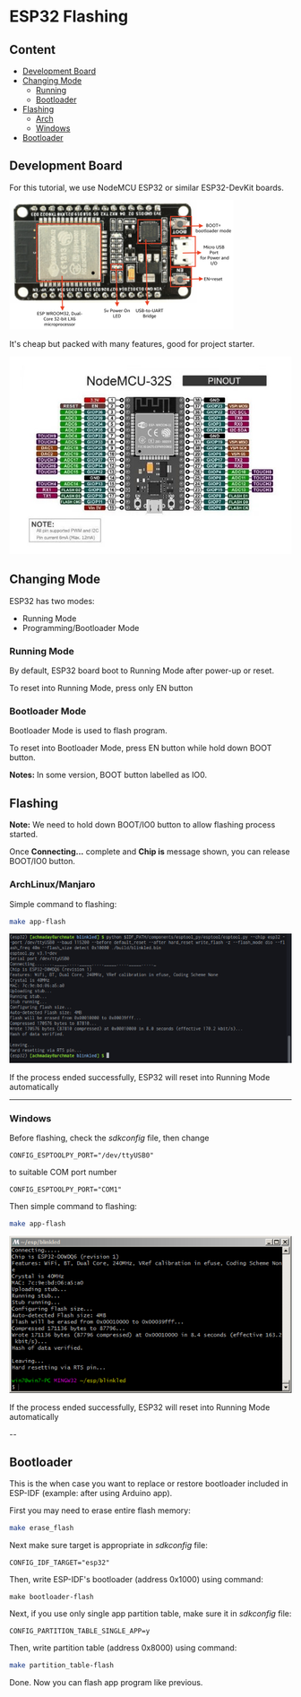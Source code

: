 # ESP32 Flashing

## Content
- [Development Board](https://github.com/mekatronik-achmadi/md_tutorial/blob/master/electronic/tutorials/esp32_flashing.md#development-board)
- [Changing Mode](https://github.com/mekatronik-achmadi/md_tutorial/blob/master/electronic/tutorials/esp32_flashing.md#changing-mode)
	+ [Running](https://github.com/mekatronik-achmadi/md_tutorial/blob/master/electronic/tutorials/esp32_flashing.md#running-mode)
	+ [Bootloader](https://github.com/mekatronik-achmadi/md_tutorial/blob/master/electronic/tutorials/esp32_flashing.md#bootloader-mode)
- [Flashing](https://github.com/mekatronik-achmadi/md_tutorial/blob/master/electronic/tutorials/esp32_flashing.md#flashing)
	+ [Arch](https://github.com/mekatronik-achmadi/md_tutorial/blob/master/electronic/tutorials/esp32_flashing.md#archlinuxmanjaro)
	+ [Windows](https://github.com/mekatronik-achmadi/md_tutorial/blob/master/electronic/tutorials/esp32_flashing.md#windows)
- [Bootloader](https://github.com/mekatronik-achmadi/md_tutorial/blob/master/electronic/tutorials/esp32_flashing.md#bootloader)

## Development Board

For this tutorial, we use NodeMCU ESP32 or similar ESP32-DevKit boards.

![images](images/esp32devkit.png?raw=true)

It's cheap but packed with many features, good for project starter.

![images](images/esp32pinout.jpg?raw=true)

## Changing Mode

ESP32 has two modes:
- Running Mode
- Programming/Bootloader Mode

### Running Mode

By default, ESP32 board boot to Running Mode after power-up or reset.

To reset into Running Mode, press only EN button

### Bootloader Mode

Bootloader Mode is used to flash program.

To reset into Bootloader Mode, press EN button while hold down BOOT button.

**Notes:** In some version, BOOT button labelled as IO0.

## Flashing

**Note:** We need to hold down BOOT/IO0 button to allow flashing process started.

Once **Connecting...** complete and **Chip is** message shown, you can release BOOT/IO0 button.

### ArchLinux/Manjaro

Simple command to flashing:

```sh
make app-flash
```

![images](images/esp32flash.png?raw=true)

If the process ended successfully, ESP32 will reset into Running Mode automatically

---

### Windows

Before flashing, check the *sdkconfig* file, then change

```
CONFIG_ESPTOOLPY_PORT="/dev/ttyUSB0"
```

to suitable COM port number

```
CONFIG_ESPTOOLPY_PORT="COM1"
```

Then simple command to flashing:

```sh
make app-flash
```

![images](images/esp32win4.PNG?raw=true)

If the process ended successfully, ESP32 will reset into Running Mode automatically

--

## Bootloader

This is the when case you want to replace or restore bootloader included in ESP-IDF (example: after using Arduino app).

First you may need to erase entire flash memory:

```sh
make erase_flash
```

Next make sure target is appropriate in *sdkconfig* file:

```
CONFIG_IDF_TARGET="esp32"
`````` 

Then, write ESP-IDF's bootloader (address 0x1000) using command:

```
make bootloader-flash
```

Next, if you use only single app partition table, make sure it in *sdkconfig* file:

```
CONFIG_PARTITION_TABLE_SINGLE_APP=y
```

Then, write partition table (address 0x8000) using command:

```sh
make partition_table-flash
```

Done. Now you can flash app program like previous.
